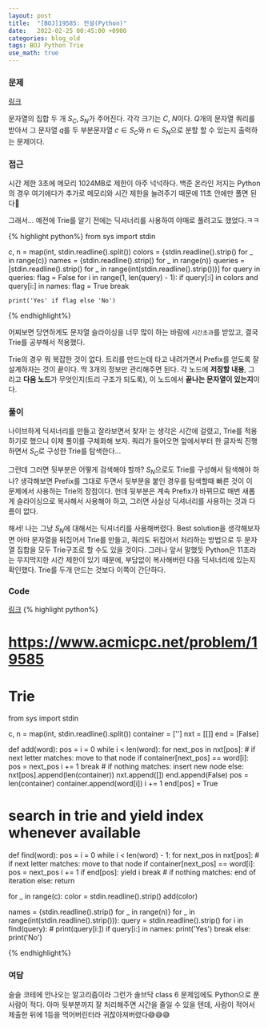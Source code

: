 ```yaml
---
layout: post
title:  "[BOJ]19585: 전설(Python)"
date:   2022-02-25 00:45:00 +0900
categories: blog_old
tags: BOJ Python Trie
use_math: true
---
```


### 문제
[링크](https://www.acmicpc.net/problem/19585)

문자열의 집합 두 개 $S_C, S_N$가 주어진다. 각각 크기는 $C$, $N$이다. $Q$개의 문자열 쿼리를 받아서 그 문자열 $q$를 두 부분문자열 $c\in S_C$와 $n\in S_N$으로 분할 할 수 있는지 출력하는 문제이다.

### 접근
시간 제한 3초에 메모리 1024MB로 제한이 아주 넉넉하다. 백준 온라인 저지는 Python의 경우 여기에다가 추가로 메모리와 시간 제한을 늘려주기 때문에 11초 안에만 풀면 된다🤣

그래서... 예전에 Trie를 알기 전에는 딕셔너리를 사용하여 야매로 풀려고도 했었다.ㅋㅋ

{% highlight python%}
from sys import stdin

c, n = map(int, stdin.readline().split())
colors = {stdin.readline().strip() for _ in range(c)}
names = {stdin.readline().strip() for _ in range(n)}
queries = [stdin.readline().strip() for _ in range(int(stdin.readline().strip()))]
for query in queries:
    flag = False
    for i in range(1, len(query) - 1):
        if query[:i] in colors and query[i:] in names:
            flag = True
            break

    print('Yes' if flag else 'No')

{% endhighlight%}

어찌보면 당연하게도 문자열 슬라이싱을 너무 많이 하는 바람에 ```시간초과```를 받았고, 결국 Trie를 공부해서 적용했다.

Trie의 경우 뭐 복잡한 것이 없다. 트리를 만드는데 타고 내려가면서 Prefix를 얻도록 잘 설계하자는 것이 끝이다. 딱 3개의 정보만 관리해주면 된다. 각 노드에 **저장할 내용**, 그리고 **다음 노드**가 무엇인지(트리 구조가 되도록), 이 노드에서 **끝나는 문자열이 있는지**이다.

### 풀이
나이브하게 딕셔너리를 만들고 잘라보면서 찾자! 는 생각은 시간에 걸렸고, Trie를 적용하기로 했으니 이제 풀이를 구체화해 보자. 쿼리가 들어오면 앞에서부터 한 글자씩 진행하면서 $S_C$로 구성한 Trie를 탐색한다...

그런데 그러면 뒷부분은 어떻게 검색해야 할까? $S_N$으로도 Trie를 구성해서 탐색해야 하나? 생각해보면 Prefix를 그대로 두면서 뒷부분을 붙인 경우를 탐색할때 빠른 것이 이 문제에서 사용하는 Trie의 장점이다. 헌데 뒷부분은 계속 Prefix가 바뀌므로 매번 새롭게 슬라이싱으로 복사해서 사용해야 하고, 그러면 사실상 딕셔너리를 사용하는 것과 다름이 없다.

해서! 나는 그냥 $S_N$에 대해서는 딕셔너리를 사용해버렸다. Best solution을 생각해보자면 아마 문자열을 뒤집어서 Trie를 만들고, 쿼리도 뒤집어서 처리하는 방법으로 두 문자열 집합을 모두 Trie구조로 할 수도 있을 것이다. 그러나 앞서 말했듯 Python은 11초라는 무지막지한 시간 제한이 있기 때문에, 부담없이 복사해버린 다음 딕셔너리에 있는지 확인했다. Trie를 두개 만드는 것보다 이쪽이 간단하다.

### Code
[링크](https://github.com/SeminKim/Problem-Solving/blob/master/BOJ/2202/19585.py)
{% highlight python%}
# https://www.acmicpc.net/problem/19585
# Trie
from sys import stdin

c, n = map(int, stdin.readline().split())
container = ['']
nxt = [[]]
end = [False]


def add(word):
    pos = i = 0
    while i < len(word):
        for next_pos in nxt[pos]:
            # if next letter matches: move to that node
            if container[next_pos] == word[i]:
                pos = next_pos
                i += 1
                break
        # if nothing matches: insert new node
        else:
            nxt[pos].append(len(container))
            nxt.append([])
            end.append(False)
            pos = len(container)
            container.append(word[i])
            i += 1
    end[pos] = True


# search in trie and yield index whenever available
def find(word):
    pos = i = 0
    while i < len(word) - 1:
        for next_pos in nxt[pos]:
            # if next letter matches: move to that node
            if container[next_pos] == word[i]:
                pos = next_pos
                i += 1
                if end[pos]:
                    yield i
                break
        # if nothing matches: end of iteration
        else:
            return


for _ in range(c):
    color = stdin.readline().strip()
    add(color)

names = {stdin.readline().strip() for _ in range(n)}
for _ in range(int(stdin.readline().strip())):
    query = stdin.readline().strip()
    for i in find(query):
        # print(query[i:])
        if query[i:] in names:
            print('Yes')
            break
    else:
        print('No')

{% endhighlight%}

### 여담
슬슬 코테에 안나오는 알고리즘이라 그런가 솔브닥 class 6 문제임에도 Python으로 푼 사람이 적다. 아마 뒷부분까지 잘 처리해주면 시간을 줄일 수 있을 텐데, 사람이 적어서 제출한 뒤에 1등을 먹어버린터라 귀찮아져버렸다😅😅😅
